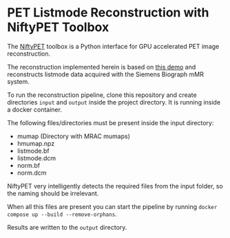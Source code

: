 # PET Listmode Reconstruction with NiftyPET Toolbox

The [NiftyPET](https://niftypet.readthedocs.io/en/latest/) toolbox is a Python interface for GPU accelerated PET image reconstruction.

The reconstruction implemented herein is based on [this demo](https://niftypet.readthedocs.io/en/latest/tutorials/demo/) and reconstructs listmode data acquired with the Siemens Biograph mMR system.

To run the reconstruction pipeline, clone this repository and create directories `input` and `output` inside the project directory.
It is running inside a docker container.

The following files/directories must be present inside the input directory:
- mumap (Directory with MRAC mumaps)
- hmumap.npz
- listmode.bf
- listmode.dcm
- norm.bf
- norm.dcm

NiftyPET very intelligently detects the required files from the input folder, so the naming should be irrelevant.

When all this files are present you can start the pipeline by running `docker compose up --build --remove-orphans`.

Results are written to the `output` directory.
